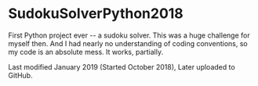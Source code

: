 # SudokuSolverPython2018

First Python project ever -- a sudoku solver.
This was a huge challenge for myself then. And I had nearly no understanding of coding conventions, so my code is an absolute mess. It works, partially.

Last modified January 2019 (Started October 2018), Later uploaded to GitHub. 
